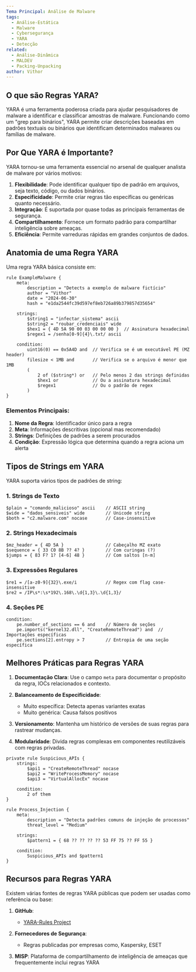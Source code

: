 ```yaml
---
Tema Principal: Análise de Malware
tags:
  - Análise-Estática
  - Malware
  - Cybersegurança
  - YARA
  - Detecção
related:
  - Análise-Dinâmica
  - MALDEV
  - Packing-Unpacking
author: Vithor
---
```

## O que são Regras YARA?

YARA é uma ferramenta poderosa criada para ajudar pesquisadores de malware a identificar e classificar amostras de malware. Funcionando como um "grep para binários", YARA permite criar descrições baseadas em padrões textuais ou binários que identificam determinados malwares ou famílias de malware.
## Por Que YARA é Importante?

YARA tornou-se uma ferramenta essencial no arsenal de qualquer analista de malware por vários motivos:

1. **Flexibilidade**: Pode identificar qualquer tipo de padrão em arquivos, seja texto, código, ou dados binários.
2. **Especificidade**: Permite criar regras tão específicas ou genéricas quanto necessário.
3. **Integração**: É suportada por quase todas as principais ferramentas de segurança.
4. **Compartilhamento**: Fornece um formato padrão para compartilhar inteligência sobre ameaças.
5. **Eficiência**: Permite varreduras rápidas em grandes conjuntos de dados.

## Anatomia de uma Regra YARA

Uma regra YARA básica consiste em:

```yara
rule ExampleMalware {
    meta:
        description = "Detects a exemplo de malware fictício"
        author = "Vithor"
        date = "2024-06-30"
        hash = "e1da2544fc39d597ef8eb726a89b379857d35654"
    
    strings:
        $string1 = "infectar_sistema" ascii
        $string2 = "roubar_credenciais" wide
        $hex1 = { 4D 5A 90 00 03 00 00 00 }  // Assinatura hexadecimal
        $regex1 = /senha[0-9]{4}\.txt/ ascii
    
    condition:
        uint16(0) == 0x5A4D and  // Verifica se é um executável PE (MZ header)
        filesize < 1MB and       // Verifica se o arquivo é menor que 1MB
        (
            2 of ($string*) or   // Pelo menos 2 das strings definidas
            $hex1 or             // Ou a assinatura hexadecimal
            $regex1              // Ou o padrão de regex
        )
}
```

### Elementos Principais:
1. **Nome da Regra**: Identificador único para a regra
2. **Meta**: Informações descritivas (opcional mas recomendado)
3. **Strings**: Definições de padrões a serem procurados
4. **Condição**: Expressão lógica que determina quando a regra aciona um alerta
## Tipos de Strings em YARA
YARA suporta vários tipos de padrões de string:
### 1. Strings de Texto
```yara
$plain = "comando_malicioso" ascii    // ASCII string
$wide = "dados_sensiveis" wide        // Unicode string
$both = "c2.malware.com" nocase       // Case-insensitive
```
### 2. Strings Hexadecimais
```yara
$mz_header = { 4D 5A }                // Cabeçalho MZ exato
$sequence = { 33 C0 8B ?? 4? }        // Com curingas (?)
$jumps = { 83 F? 1? [4-6] 48 }        // Com saltos [n-m]
```
### 3. Expressões Regulares
```yara
$re1 = /[a-z0-9]{32}\.exe/i           // Regex com flag case-insensitive
$re2 = /IP\s*:\s*192\.168\.\d{1,3}\.\d{1,3}/
```
### 4. Seções PE

```yara
condition:
    pe.number_of_sections == 6 and    // Número de seções
    pe.imports("kernel32.dll", "CreateRemoteThread") and  // Importações específicas
    pe.sections[2].entropy > 7        // Entropia de uma seção específica
```
## Melhores Práticas para Regras YARA

1. **Documentação Clara**: Use o campo `meta` para documentar o propósito da regra, IOCs relacionados e contexto.

2. **Balanceamento de Especificidade**: 
   - Muito específica: Detecta apenas variantes exatas
   - Muito genérica: Causa falsos positivos

3. **Versionamento**: Mantenha um histórico de versões de suas regras para rastrear mudanças.

4. **Modularidade**: Divida regras complexas em componentes reutilizáveis com regras privadas.

```yara
private rule Suspicious_APIs {
    strings:
        $api1 = "CreateRemoteThread" nocase
        $api2 = "WriteProcessMemory" nocase
        $api3 = "VirtualAllocEx" nocase
    
    condition:
        2 of them
}

rule Process_Injection {
    meta:
        description = "Detecta padrões comuns de injeção de processos"
        threat_level = "Medium"
    
    strings:
        $pattern1 = { 68 ?? ?? ?? ?? 53 FF 75 ?? FF 55 }
    
    condition:
        Suspicious_APIs and $pattern1
}
```

## Recursos para Regras YARA

Existem várias fontes de regras YARA públicas que podem ser usadas como referência ou base:

1. **GitHub**:
   - [YARA-Rules Project](https://github.com/Yara-Rules/rules)

2. **Fornecedores de Segurança**:
   - Regras publicadas por empresas como, Kaspersky, ESET

3. **MISP**: Plataforma de compartilhamento de inteligência de ameaças que frequentemente inclui regras YARA